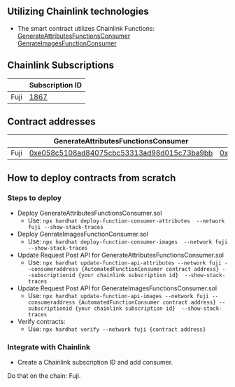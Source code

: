 
## Utilizing Chainlink technologies
- The smart contract utilizes Chainlink Functions: 
[GenerateAttributesFunctionsConsumer](./contracts/GenerateAttributesFunctionsConsumer.sol)
[GenrateImagesFunctionConsumer](./contracts/GenrateImagesFunctionsConsumer.sol)

## Chainlink Subscriptions

|       | Subscription ID |
| ----------- | ----------- | 
| Fuji      |  [1867](https://functions.chain.link/fuji/1867)       |

## Contract addresses

|      | GenerateAttributesFunctionsConsumer | GenrateImagesFunctionConsumer |
| ----------- | ----------- | ----------- |
| Fuji | [0xe058c5108ad84075cbc53313ad98d015c73ba9bb]() | [0xAe9617BBEF878C0B77D1E8B1f2AA166aE309C2f4]() |  () |

## How to deploy contracts from scratch

### Steps to deploy
- Deploy GenerateAttributesFunctionsConsumer.sol
    - Use: ```npx hardhat deploy-function-consumer-attributes  --network fuji --show-stack-traces ```
- Deploy GenrateImagesFunctionConsumer.sol
    - Use: ```npx hardhat deploy-function-consumer-images  --network fuji --show-stack-traces ```
- Update Request Post API for GenerateAttributesFunctionsConsumer.sol
    - Use: ```npx hardhat update-function-api-attributes --network fuji --consumeraddress {AutomatedFunctionConsumer contract address} --subscriptionid {your chainlink subscription id}  --show-stack-traces```
- Update Request Post API for GenerateImagesFunctionsConsumer.sol
    - Use: ```npx hardhat update-function-api-images --network fuji --consumeraddress {AutomatedFunctionConsumer contract address} --subscriptionid {your chainlink subscription id}  --show-stack-traces```
- Verify contracts:
    - Use: ```npx hardhat verify --network fuji {contract address}```
### Integrate with Chainlink
- Create a Chainlink subscription ID and add consumer.

Do that on the chain: Fuji.
